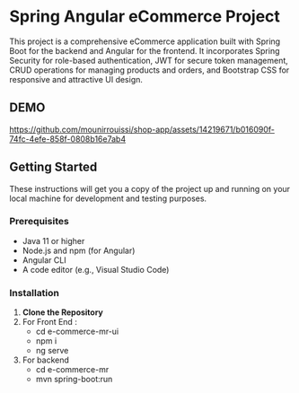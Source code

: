 # Spring Angular eCommerce Project

This project is a comprehensive eCommerce application built with Spring Boot for the backend and Angular for the frontend. It incorporates Spring Security for role-based authentication, JWT for secure token management, CRUD operations for managing products and orders, and Bootstrap CSS for responsive and attractive UI design.

## DEMO

https://github.com/mounirrouissi/shop-app/assets/14219671/b016090f-74fc-4efe-858f-0808b16e7ab4



## Getting Started

These instructions will get you a copy of the project up and running on your local machine for development and testing purposes.

### Prerequisites

- Java 11 or higher
- Node.js and npm (for Angular)
- Angular CLI
- A code editor (e.g., Visual Studio Code)

### Installation

1. **Clone the Repository**
2. For Front End :
    * cd e-commerce-mr-ui
    * npm i
    * ng serve
3. For backend
   * cd e-commerce-mr
   * mvn spring-boot:run

